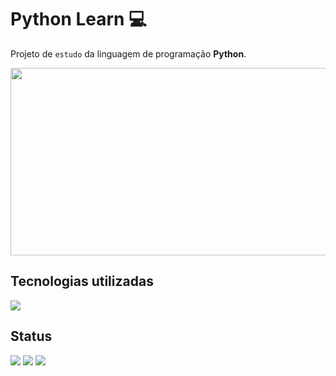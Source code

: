 
# Python Learn 💻
Projeto de `estudo` da linguagem de programação **Python**.


<img src="https://www.python.org/static/community_logos/python-logo-generic.svg" width="800" height="300"/>


## Tecnologias utilizadas
![](https://img.shields.io/badge/PYTHON-E34F26?style=for-the-badge&logo=python&logoColor=white)


## Status
![](https://img.shields.io/github/stars/rickalves/python_learn.svgvg)
![](https://img.shields.io/github/commit-activity/w/rickalves/python_learn.svg)
![](https://img.shields.io/github/license/rickalves/python_learn.svg)
